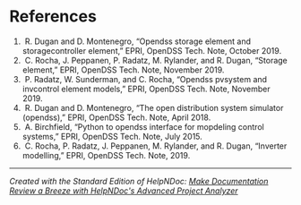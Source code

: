 # References

1. &nbsp;R. Dugan and D. Montenegro, “Opendss storage element and storagecontroller element,” EPRI, OpenDSS Tech. Note, October 2019.
1. &nbsp;C. Rocha, J. Peppanen, P. Radatz, M. Rylander, and R. Dugan, “Storage element,” EPRI, OpenDSS Tech. Note, November 2019.
1. &nbsp;P. Radatz, W. Sunderman, and C. Rocha, “Opendss pvsystem and invcontrol element models,” EPRI, OpenDSS Tech. Note, November 2019.
1. &nbsp;R. Dugan and D. Montenegro, “The open distribution system simulator (opendss),” EPRI, OpenDSS Tech. Note, April 2018.
1. &nbsp;A. Birchfield, “Python to opendss interface for mopdeling control systems,” EPRI, OpenDSS Tech. Note, July 2015.
1. &nbsp;C. Rocha, P. Radatz, J. Peppanen, M. Rylander, and R. Dugan, “Inverter modelling,” EPRI, OpenDSS Tech. Note, 2019.

***
_Created with the Standard Edition of HelpNDoc: [Make Documentation Review a Breeze with HelpNDoc's Advanced Project Analyzer](<https://www.helpndoc.com/feature-tour/advanced-project-analyzer/>)_
